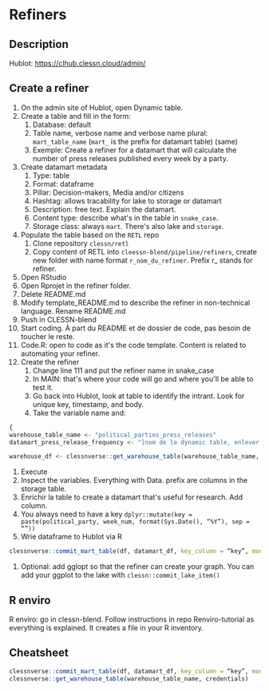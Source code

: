 # Refiners

## Description

Hublot: https://clhub.clessn.cloud/admin/

## Create a refiner

1. On the admin site of Hublot, open Dynamic table. 
2. Create a table and fill in the form:
    1. Database: default
    2. Table name, verbose name and verbose name plural: `mart_table_name` (`mart_` is the prefix for datamart table) (same)
    1. Exemple: Create a refiner for a datamart that will calculate the number of press releases published every week by a party.
4. Create datamart metadata
    1. Type: table
    2. Format: dataframe
    3. Pillar: Decision-makers, Media and/or citizens
    4. Hashtag: allows tracability for lake to storage or datamart
    5. Description: free text. Explain the datamart. 
    6. Content type: describe what's in the table in `snake_case`.
    7. Storage class: always `mart`. There's also lake and `storage`.
5. Populate the table based on the `RETL` repo
    1. Clone repository `clessn/retl`
    2. Copy content of RETL into `cleessn-blend/pipeline/refiners`, create new folder with name format `r_nom_du_refiner`. Prefix r_ stands for refiner.
6. Open RStudio
7. Open Rprojet in the refiner folder.
8. Delete README.md
9. Modify template_README.md to describe the refiner in non-technical language. Rename README.md
10. Push in CLESSN-blend
11. Start coding. À part du README et de dossier de code, pas besoin de toucher le reste. 
12. Code.R: open to code as it's the code template. Content is related to automating your refiner.
13. Create the refiner
    1. Change line 111 and put the refiner name in snake_case 
    2. In MAIN: that's where your code will go and where you'll be able to test it.
    3. Go back into Hublot, look at table to identify the intrant. Look for unique key, timestamp, and body. 
    4. Take the variable name and:

```r
{
warehouse_table_name <- "political_parties_press_releases"
datamart_press_release_frequency <- "[nom de la dynamic table, enlever préfixe]"

warehouse_df <- clessnverse::get_warehouse_table(warehouse_table_name, credentials)
```

1. Execute
2. Inspect the variables. Everything with Data. prefix are columns in the storage table.
3. Enrichir la table to create a datamart that's useful for research. Add column.
4. You always need to have a key `dplyr::mutate(key = paste(political_party, week_num, format(Sys.Date(), “%Y”), sep = “”))`
5. Wrie dataframe to Hublot via R

```r
clessnverse::commit_mart_table(df, datamart_df, key_column = “key”, mode = “refresh”, credentials)}
```

1. Optional: add gglopt so that the refiner can create your graph. You can add your ggplot to the lake with `clessn::commit_lake_item()`

## R enviro

R enviro: go in clessn-blend. Follow instructions in repo Renviro-tutorial as everything is explained. It creates a file in your R inventory.

## Cheatsheet

```r
clessnverse::commit_mart_table(df, datamart_df, key_column = “key”, mode = “refresh”, credentials)
clessnverse::get_warehouse_table(warehouse_table_name, credentials)
```
